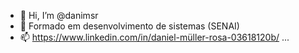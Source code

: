 - 👋 Hi, I’m @danimsr
- 👀 Formado em desenvolvimento de sistemas (SENAI)
- 📫 https://www.linkedin.com/in/daniel-müller-rosa-03618120b/ ...
